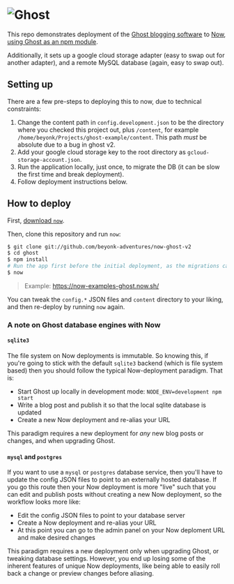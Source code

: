 # <img src="https://cloud.githubusercontent.com/assets/120485/18661790/cf942eda-7f17-11e6-9eb6-9c65bfc2abd8.png" alt="Ghost" />

This repo demonstrates deployment of the [Ghost blogging
software](https://ghost.org/) to [Now](https://now.sh), [using Ghost as
an npm module](https://docs.ghost.org/docs/using-ghost-as-an-npm-module).

Additionally, it sets up a google cloud storage adapter (easy to swap out for another adapter), and a remote MySQL database (again, easy to swap out).

## Setting up

There are a few pre-steps to deploying this to now, due to technical constraints:

1. Change the content path in `config.development.json` to be the directory where you checked this project out, plus `/content`, for example `/home/beyonk/Projects/ghost-example/content`. This path *must* be absolute due to a bug in ghost v2.
1. Add your google cloud storage key to the root directory as `gcloud-storage-account.json`.
1. Run the application locally, just once, to migrate the DB (it can be slow the first time and break deployment).
1. Follow deployment instructions below.

## How to deploy

First, [download `now`](https://zeit.co/download).

Then, clone this
repository and run `now`:

```bash
$ git clone git://github.com/beyonk-adventures/now-ghost-v2
$ cd ghost
$ npm install
# Run the app first before the initial deployment, as the migrations can exceed now's timeout and cause a deployment error.
$ now
```

> Example: https://now-examples-ghost.now.sh/

You can tweak the `config.*` JSON files and `content` directory to your liking,
and then re-deploy by running `now` again.

### A note on Ghost database engines with Now

#### `sqlite3`

The file system on Now deployments is immutable. So knowing this, if you're
going to stick with the default `sqlite3` backend (which is file system
based) then you should follow the typical Now-deployment paradigm. That is:

 * Start Ghost up locally in development mode: `NODE_ENV=development npm start`
 * Write a blog post and publish it so that the local sqlite database is updated
 * Create a new Now deployment and re-alias your URL

This paradigm requires a new deployment for _any_ new blog posts or changes,
and when upgrading Ghost.

#### `mysql` and `postgres`

If you want to use a `mysql` or `postgres` database service, then you'll have
to update the config JSON files to point to an externally hosted database.
If you go this route then your Now deployment is more "live" such that you can
edit and publish posts without creating a new Now deployment, so the workflow
looks more like:

 * Edit the config JSON files to point to your database server
 * Create a Now deployment and re-alias your URL
 * At this point you can go to the admin panel on your Now deploment URL and make desired changes

This paradigm requires a new deployment only when upgrading Ghost, or tweaking
database settings. However, you end up losing some of the inherent features of
unique Now deployments, like being able to easily roll back a change or preview
changes before aliasing.

